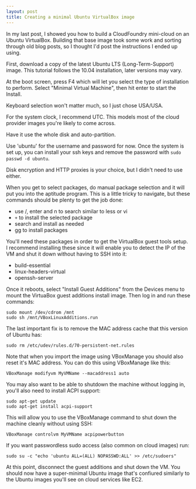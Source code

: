 ```yaml
---
layout: post
title: Creating a minimal Ubuntu VirtualBox image
---
```


In my last post, I showed you how to build a CloudFoundry mini-cloud on an Ubuntu VirtualBox. Building that base image took some work and sorting through old blog posts, so I thought I'd post the instructions I ended up using.

First, download a copy of the latest Ubuntu LTS (Long-Term-Support) image. This tutorial follows the 10.04 installation, later versions may vary.

At the boot screen, press F4 which will let you select the type of installation to perform. Select "Minimal Virtual Machine", then hit enter to start the Install.

Keyboard selection won't matter much, so I just chose USA/USA.

For the system clock, I recommend UTC. This models most of the cloud provider images you're likely to come across.

Have it use the whole disk and auto-partition.

Use 'ubuntu' for the username and password for now. Once the system is set up, you can install your ssh keys and remove the password with `sudo passwd -d ubuntu`.

Disk encryption and HTTP proxies is your choice, but I didn't need to use either.

When you get to select packages, do manual package selection and it will put you into the aptitude program. This is a little tricky to navigate, but these commands should be plenty to get the job done:

* use /, enter and n to search similar to less or vi
* `+` to install the selected package
* search and install as needed
* gg to install packages

You'll need these packages in order to get the VirtualBox guest tools setup. I recommend installing these since it will enable you to detect the IP of the VM and shut it down without having to SSH into it:

* build-essential
* linux-headers-virtual
* openssh-server

Once it reboots, select "Install Guest Additions" from the Devices menu to mount the VirtuaBox guest additions install image. Then log in and run these commands:

    sudo mount /dev/cdrom /mnt
    sudo sh /mnt/VBoxLinuxAdditions.run

The last important fix is to remove the MAC address cache that this version of Ubuntu has:

    sudo rm /etc/udev/rules.d/70-persistent-net.rules

Note that when you import the image using VBoxManage you should also reset it's MAC address. You can do this using VBoxManage like this:

    VBoxManage modifyvm MyVMName --macaddress1 auto

You may also want to be able to shutdown the machine without logging in, you'll also need to install ACPI support:

    sudo apt-get update
    sudo apt-get install acpi-support

This will allow you to use the VBoxManage command to shut down the machine cleanly without using SSH:

    VBoxManage controlvm MyVMName acpipowerbutton

If you want passwordless sudo access (also common on cloud images) run:

    sudo su -c "echo 'ubuntu ALL=(ALL) NOPASSWD:ALL' >> /etc/sudoers"

At this point, disconnect the guest additions and shut down the VM. You should now have a super-minimal Ubuntu image that's confiured similarly to the Ubuntu images you'll see on cloud services like EC2.

